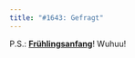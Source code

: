 ```yaml
---
title: "#1643: Gefragt"
---
```


P.S.: <a href="http://www.fonflatter.de/kalender"><strong>Frühlingsanfang</strong></a>! Wuhuu!
